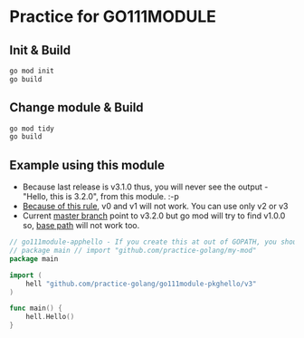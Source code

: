# Practice for GO111MODULE

## Init & Build
```bash
go mod init
go build
```

## Change module & Build
```bash
go mod tidy
go build
```

## Example using this module
* Because last release is v3.1.0 thus, you will never see the output - "Hello, this is 3.2.0", from this module. :-p
* [Because of this rule](https://github.com/golang/go/wiki/Modules#semantic-import-versioning), v0 and v1 will not work. You can use only v2 or v3
* Current [master branch](https://github.com/practice-golang/go111module-pkghello) point to v3.2.0 but go mod will try to find v1.0.0 so, [base path](https://github.com/practice-golang/go111module-pkghello) will not work too.
```go
// go111module-apphello - If you create this at out of GOPATH, you shoud add like below whether it is a real path or not.
// package main // import "github.com/practice-golang/my-mod"
package main

import (
    hell "github.com/practice-golang/go111module-pkghello/v3"
)

func main() {
    hell.Hello()
}
```
